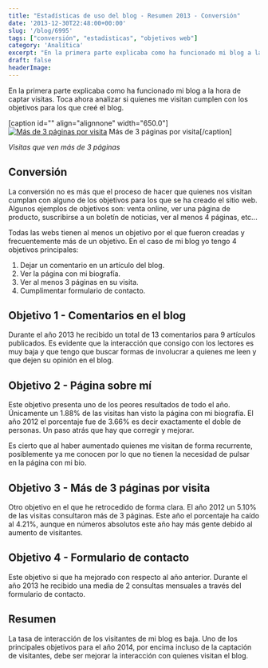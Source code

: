 ```yaml
---
title: "Estadísticas de uso del blog - Resumen 2013 - Conversión"
date: '2013-12-30T22:48:00+00:00'
slug: '/blog/6995'
tags: ["conversión", "estadisticas", "objetivos web"]
category: 'Analítica'
excerpt: "En la primera parte explicaba como ha funcionado mi blog a la hora de captar visitas.  Toca ahora analizar si quienes me visitan cumplen con los objetivos para los que creé el blog."
draft: false
headerImage: 
---
```

En la primera parte explicaba como ha funcionado mi blog a la hora de captar visitas. Toca ahora analizar si quienes me visitan cumplen con los objetivos para los que creé el blog.

 [caption id="" align="alignnone" width="650.0"][![Más de 3 páginas por visita](http://static1.squarespace.com/static/5303797ae4b0c6ad9e43f072/5303ce80e4b0400995a883d6/5303cf5ae4b0400995a88cd1/1392758846557/more_than_3_pages-650x285.png)](http://static.squarespace.com/static/5303797ae4b0c6ad9e43f072/5303ce80e4b0400995a883d6/5303cf5ae4b0400995a88cce/1392758618407/more_than_3_pages.png?format=original) Más de 3 páginas por visita[/caption] 

_Visitas que ven más de 3 páginas_

## Conversión

La conversión no es más que el proceso de hacer que quienes nos visitan cumplan con alguno de los objetivos para los que se ha creado el sitio web.  Algunos ejemplos de objetivos son: venta online, ver una página de producto, suscribirse a un boletín de noticias, ver al menos 4 páginas, etc...

Todas las webs tienen al menos un objetivo por el que fueron creadas y frecuentemente más de un objetivo. En el caso de mi blog yo tengo 4 objetivos principales:

1. Dejar un comentario en un artículo del blog.
2. Ver la página con mi biografía.
3. Ver al menos 3 páginas en su visita.
4. Cumplimentar formulario de contacto.

## Objetivo 1 - Comentarios en el blog

Durante el año 2013 he recibido un total de 13 comentarios para 9 artículos publicados. Es evidente que la interacción que consigo con los lectores es muy baja y que tengo que buscar formas de involucrar a quienes me leen y que dejen su opinión en el blog.

## Objetivo 2 - Página sobre mí

Este objetivo presenta uno de los peores resultados de todo el año. Únicamente un 1.88% de las visitas han visto la página con mi biografía. El año 2012 el porcentaje fue de 3.66% es decir exactamente el doble de personas. Un paso atrás que hay que corregir y mejorar.

Es cierto que al haber aumentado quienes me visitan de forma recurrente, posiblemente ya me conocen por lo que no tienen la necesidad de pulsar en la página con mi bio.

## Objetivo 3 - Más de 3 páginas por visita

Otro objetivo en el que he retrocedido de forma clara. El año 2012 un 5.10% de las visitas consultaron más de 3 páginas. Este año el porcentaje ha caído al 4.21%, aunque en números absolutos este año hay más gente debido al aumento de visitantes.

## Objetivo 4 - Formulario de contacto

Este objetivo si que ha mejorado con respecto al año anterior. Durante el año 2013 he recibido una media de 2 consultas mensuales a través del formulario de contacto.

## Resumen

La tasa de interacción de los visitantes de mi blog es baja. Uno de los principales objetivos para el año 2014, por encima incluso de la captación de visitantes, debe ser mejorar la interacción con quienes visitan el blog.

